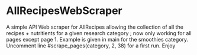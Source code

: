# AllRecipesWebScraper
A simple API Web scraper for AllRecipes allowing the collection of all the recipes + nutritients for a given research category ; now only working for all pages except page 1.
Example is given in main for the smoothies category.
Uncomment line #scrape_pages(category, 2, 38) for a first run.
Enjoy
